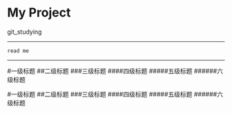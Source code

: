 My Project<br>
=============
git_studying
______________

`read me`
************

#一级标题
##二级标题
###三级标题
####四级标题
#####五级标题
######六级标题

#一级标题
##二级标题
###三级标题
####四级标题
#####五级标题
######六级标题